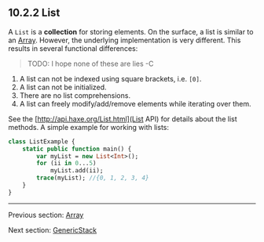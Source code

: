 ## 10.2.2 List

A `List` is a **collection** for storing elements.  On the surface, a list is similar to an [Array](std-Array.md).  However, the underlying implementation is very different.  This results in several functional differences:

>TODO: I hope none of these are lies -C 




1. A list can not be indexed using square brackets, i.e. `[0]`.
2. A list can not be initialized.
3. There are no list comprehensions.
4. A list can freely modify/add/remove elements while iterating over them.



See the [http://api.haxe.org/List.html](List API) for details about the list methods.  A simple example for working with lists:
```haxe
class ListExample {
	static public function main() {
		var myList = new List<Int>();
		for (ii in 0...5)
			myList.add(ii);
		trace(myList); //{0, 1, 2, 3, 4}
	}
}


```

---

Previous section: [Array](std-Array.md)

Next section: [GenericStack](std-GenericStack.md)
